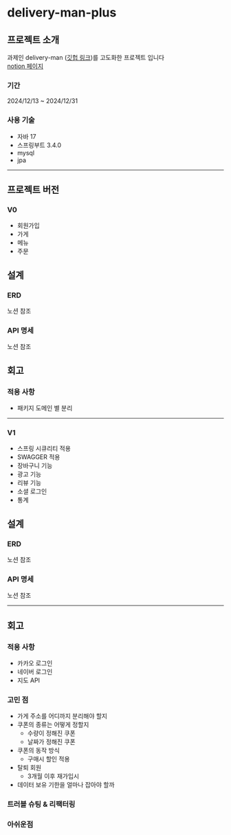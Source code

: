 # delivery-man-plus
## 프로젝트 소개
과제인 delivery-man ([깃헙 링크](https://github.com/golden-teeth/delivery-man))를 고도화한 프로젝트 입니다<br>
[notion 페이지](https://chambray-gallimimus-266.notion.site/15b18bbcc35e8073abccceef55ad4d73?pvs=4)
### 기간
2024/12/13 ~ 2024/12/31

### 사용 기술
- 자바 17
- 스프링부트 3.4.0
- mysql
- jpa

---
## 프로젝트 버전
### V0
- 회원가입
- 가게
- 메뉴
- 주문
## 설계
### ERD
노션 참조
### API 명세
노션 참조

## 회고
### 적용 사항
- 패키지 도메인 별 분리

---

### V1
- 스프링 시큐리티 적용
- SWAGGER 적용
- 장바구니 기능
- 광고 기능
- 리뷰 기능
- 소셜 로그인
- 통계

## 설계
### ERD
노션 참조
### API 명세
노션 참조

---
## 회고
### 적용 사항
- 카카오 로그인
- 네이버 로그인
- 지도 API

### 고민 점
- 가게 주소를 어디까지 분리해야 할지
- 쿠폰의 종류는 어떻게 정할지
  - 수량이 정해진 쿠폰
  - 날짜가 정해진 쿠폰
- 쿠폰의 동작 방식
  - 구매시 할인 적용
- 탈퇴 회원
  - 3개월 이후 재가입시 
- 데이터 보유 기한을 얼마나 잡아야 할까


### 트러블 슈팅 & 리팩터링


### 아쉬운점
